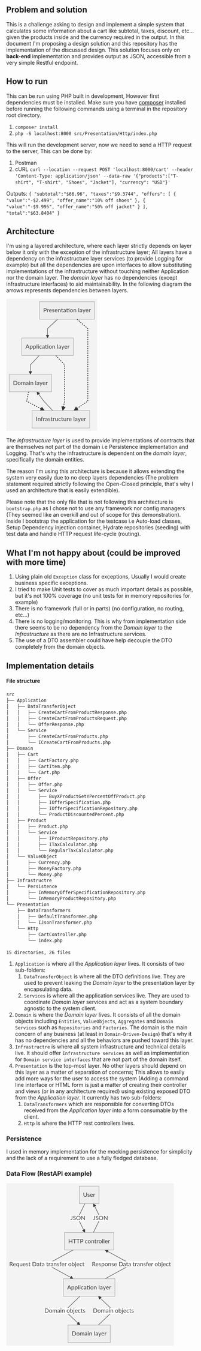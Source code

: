 ## Problem and solution
This is a challenge asking to design and implement a simple system that calculates some information about a cart like subtotal, taxes, discount, etc... given the products inside and the currency required in the output.
In this document I'm proposing a design solution and this repository has the implementation of the discussed design.
This solution focuses only on **back-end** implementation and provides output as JSON, accessible from a very simple Restful endpoint.

## How to run
This can be run using PHP built in development, However first dependencies must be installed.
Make sure you have [composer](https://getcomposer.org/download/) installed before running the following commands using a terminal in the repository root directory.

 1. `composer install` 
 2. `php -S localhost:8000 src/Presentation/Http/index.php`

This will run the development server, now we need to send a HTTP request to the server, This can be done by:
1. Postman 
2. cURL
`curl --location --request POST 'localhost:8000/cart' --header 'Content-Type: application/json' --data-raw '{"products":["T-shirt", "T-shirt", "Shoes", "Jacket"], "currency": "USD"}'`

Outputs: 
`{
    "subtotal":"$66.96",
    "taxes":"$9.3744",
    "offers":
        [
            {
                "value":"-$2.499",
                "offer_name":"10% off shoes"
            },
            {
                "value":"-$9.995",
                "offer_name":"50% off jacket"
            }
        ],
        "total":"$63.8404"
}`

## Architecture
I'm using a layered architecture, where each layer strictly depends on layer below it only with the exception of the infrastructure layer; All layers have a dependency on the infrastructure layer services (to provide Logging for example) but all the dependencies are upon interfaces to allow substituting implementations of the infrastructure without touching neither Application nor the domain layer.
The *domain layer* has no dependencies (except infrastructure interfaces) to aid maintainability.
In the following diagram the arrows represents dependencies between layers.

![Architecture diagram](/arch.png)

The *infrastructure layer* is used to provide implementations of contracts that are themselves not part of the domain i.e Persistence implementation and Logging. That's why the infrastructure is dependent on the *domain layer*, specifically the domain entities.

The reason I'm using this architecture is because it allows extending the system very easily due to no deep layers dependencies (The problem statement required strictly following the Open-Closed principle, that's why I used an architecture that is easily extendible).

Please note that the only file that is not following this architecture is `bootstrap.php` as I chose not to use any framework nor config managers (They seemed like an overkill and out of scope for this demonstration). Inside I bootstrap the application for the testcase i.e Auto-load classes, Setup Dependency injection container, Hydrate repositories (seeding) with test data and handle HTTP request life-cycle (routing).

## What I'm not happy about (could be improved with more time)
1. Using plain old `Exception` class for exceptions, Usually I would create business specific exceptions.
2. I tried to make Unit tests to cover as much important details as possible, but it's not 100% coverage (no unit tests for in memory repositories for example)
3. There is no framework (full or in parts) (no configuration, no routing, etc...)
4. There is no logging/monitoring. This is why from implementation side there seems to be no dependency from the *Domain layer* to the *Infrastructure* as there are no Infrastructure services.
5. The use of a DTO assembler could have help decouple the DTO completely from the domain objects.

## Implementation details

#### File structure

    src
    ├── Application
    │   ├── DataTransferObject
    │   │   ├── CreateCartFromProductResponse.php
    │   │   ├── CreateCartFromProductsRequest.php
    │   │   └── OfferResponse.php
    │   └── Service
    │       ├── CreateCartFromProducts.php
    │       └── ICreateCartFromProducts.php
    ├── Domain
    │   ├── Cart
    │   │   ├── CartFactory.php
    │   │   ├── CartItem.php
    │   │   └── Cart.php
    │   ├── Offer
    │   │   ├── Offer.php
    │   │   └── Service
    │   │       ├── BuyXProductGetYPercentOffProduct.php
    │   │       ├── IOfferSpecification.php
    │   │       ├── IOfferSpecificationRepository.php
    │   │       └── ProductDiscountedPercent.php
    │   ├── Product
    │   │   ├── Product.php
    │   │   └── Service
    │   │       ├── IProductRepository.php
    │   │       ├── ITaxCalculator.php
    │   │       └── RegularTaxCalculator.php
    │   └── ValueObject
    │       ├── Currency.php
    │       ├── MoneyFactory.php
    │       └── Money.php
    ├── Infrastructre
    │   └── Persistence
    │       ├── InMemoryOfferSpecificationRepository.php
    │       └── InMemoryProductRepository.php
    └── Presentation
        ├── DataTransformers
        │   ├── DefaultTransformer.php
        │   └── IJsonTransformer.php
        └── Http
            ├── CartController.php
            └── index.php
    
    15 directories, 26 files

1. `Application` is where all the *Application layer* lives. It consists of two sub-folders:
	1. `DataTransferObject` is where all the DTO definitions live. They are used to prevent leaking the *Domain layer* to the presentation layer by encapsulating data.
	2. `Services` is where all the application services live. They are used to coordinate *Domain layer* services and act as a system boundary agnostic to the system client.
2. `Domain` is where the *Domain layer* lives. It consists of all the domain objects including `Entities`, `ValueObjects`, `Aggregates` and `Domain Services` such as `Repositories` and `Factories`. The domain is the main concern of any business (at least in `Domain-Driven-Design`) that's why it has no dependencies and all the behaviors are pushed toward this layer.
3. `Infrastructre` is where all system infrastructure and technical details live. It should offer `Infrastructure services` as well as implementation for `Domain service interfaces` that are not part of the domain itself.
4. `Presentation` is the top-most layer. No other layers should depend on this layer as a matter of separation of concerns; This allows to easily add more ways for the user to access the system (Adding a command line interface or HTML form is just a matter of creating their controller and views (or in any architecture required) using existing exposed DTO from the *Application layer*. It currently has two sub-folders:
	1. `DataTransformers` which are responsible for converting DTOs received from the *Application layer* into a form consumable by the client.
	2. `Http` is where the HTTP rest controllers lives.

### Persistence
I used in memory implementation for the mocking persistence for simplicity and the lack of a requirement to use a fully fledged database.

### Data Flow (RestAPI example)

![Data diagram](/data.png)
